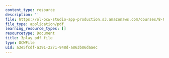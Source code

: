 ```yaml
---
content_type: resource
description: ''
file: https://ol-ocw-studio-app-production.s3.amazonaws.com/courses/8-01sc-classical-mechanics-fall-2016/a3e5fcdfa3912271948da863b86daaec_bHocXJ4rv5g.pdf
file_type: application/pdf
learning_resource_types: []
resourcetype: Document
title: 3play pdf file
type: OCWFile
uid: a3e5fcdf-a391-2271-948d-a863b86daaec
---
```

